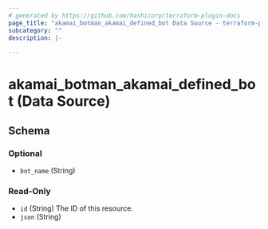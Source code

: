 ```yaml
---
# generated by https://github.com/hashicorp/terraform-plugin-docs
page_title: "akamai_botman_akamai_defined_bot Data Source - terraform-provider-akamai"
subcategory: ""
description: |-
  
---
```


# akamai_botman_akamai_defined_bot (Data Source)





<!-- schema generated by tfplugindocs -->
## Schema

### Optional

- `bot_name` (String)

### Read-Only

- `id` (String) The ID of this resource.
- `json` (String)
